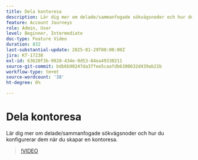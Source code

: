 ```yaml
---
title: Dela kontoresa
description: Lär dig mer om delade/sammanfogade sökvägsnoder och hur du konfigurerar dem när du skapar en kontoresa.
feature: Account Journeys
role: Admin, User
level: Beginner, Intermediate
doc-type: Feature Video
duration: 832
last-substantial-update: 2025-01-29T00:00:00Z
jira: KT-17238
exl-id: 63620f3b-9920-434e-9d53-84ea49330211
source-git-commit: bdb6b90247da37fee5caafdb6300632d439ab21b
workflow-type: tm+mt
source-wordcount: '38'
ht-degree: 0%

---
```


# Dela kontoresa

Lär dig mer om delade/sammanfogade sökvägsnoder och hur du konfigurerar dem när du skapar en kontoresa.

>[!VIDEO](https://video.tv.adobe.com/v/3443231/?learn=on&enablevpops)
